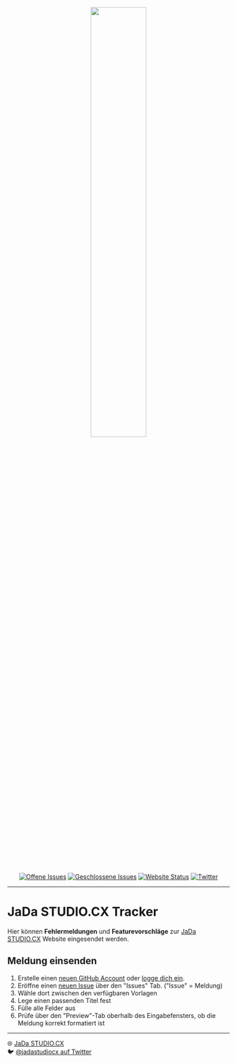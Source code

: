 <p align="center"><img src="https://jadastudio.cx/dist/img/jada_logo_github.png" width="50%"></p>

<p align="center">
<a href="https://github.com/JaDa-STUDIO-cx/bugtracker/issues?q=is%3Aopen+is%3Aissue"><img src="https://img.shields.io/github/issues-raw/JaDa-STUDIO-cx/bugtracker.svg?label=Offen" alt="Offene Issues"></a>
<a href="https://github.com/JaDa-STUDIO-cx/bugtracker/issues?q=is%3Aissue+is%3Aclosed"><img src="https://img.shields.io/github/issues-closed-raw/JaDa-STUDIO-cx/bugtracker.svg?label=Geschlossen" alt="Geschlossene Issues"></a>
<a href="https://jadastudio.cx"><img src="https://img.shields.io/website/https/jadastudio.cx.svg?down_message=offline&label=Website&up_message=online" alt="Website Status"></a>
<a href="https://twitter.com/jadastudiocx"><img src="https://img.shields.io/twitter/follow/jadastudiocx.svg?label=JaDaSTUDIOCX&style=social" alt="Twitter"></a>
</p>

---

# JaDa STUDIO.CX Tracker

Hier können **Fehlermeldungen** und **Featurevorschläge** zur [JaDa STUDIO.CX](https://jadastudio.cx) Website eingesendet werden.



##  Meldung einsenden

1. Erstelle einen [neuen GitHub Account](https://github.com/join) oder [logge dich ein](https://github.com/login?return_to=%2FJaDa-STUDIO-cx%2FBugs).
2. Eröffne einen [neuen Issue](https://github.com/JaDa-STUDIO-cx/bugtracker/issues/new/choose) über den "Issues" Tab. ("Issue" = Meldung)
3. Wähle dort zwischen den verfügbaren Vorlagen
4. Lege einen passenden Titel fest
5. Fülle alle Felder aus
6. Prüfe über den "Preview"-Tab oberhalb des Eingabefensters, ob die Meldung korrekt formatiert ist

----

🌐 [JaDa STUDIO.CX](https://jadastudio.cx)    
🐦 [@jadastudiocx auf Twitter](https://twitter.com/jadastudiocx)
